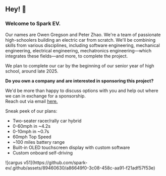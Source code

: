 <h2 id="hey-">Hey! 👋</h2>
<h3 id="welcome-to-spark-ev-">Welcome to Spark EV.</h3>
<p>Our names are Owen Gregson and Peter Zhao.
We're a team of passionate high-schoolers building an electric car from scratch.
We'll be combining skills from various disciplines, including software engineering, mechanical engineering, electrical engineering, mechatronics engineering—which integrates these fields—and more, to complete the project.</p>
<p>We plan to complete our car by the beginning of our senior year of high school, around late 2025.</p>
<p><strong>Do you own a company and are interested in sponsoring this project?</strong><br>
<p>We'd be more than happy to discuss options with you and help out where we can in exchange for a sponsorship.<br>
Reach out via email <a href="mailto:owengregson@berkeley.edu?cc=peterjzhao@berkeley.edu&bcc=owen@owen.lol&subject=Sponsorship%20for%20Spark%20EV">here.</a><br></p>
<p>Sneak peek of our plans:</p>
<ul>
<li>Two-seater racer/rally car hybrid</li>
<li>0-60mph in ~4.2s</li>
<li>0-10mph in ~0.7s</li>
<li>60mph Top Speed</li>
<li>~100 miles battery range</li>
<li>Built-in OLED touchscreen display with custom software</li>
<li>Custom onboard self-driving</li>
</ul>
![cargus v51](https://github.com/spark-ev/.github/assets/89460630/a86649f0-3c08-458c-aa91-f21adf57f53e)


